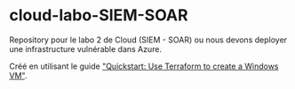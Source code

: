 # cloud-labo-SIEM-SOAR
Repository pour le labo 2 de Cloud (SIEM - SOAR) ou nous devons deployer une infrastructure vulnérable dans Azure.

Créé en utilisant le guide ["Quickstart: Use Terraform to create a Windows VM"](https://learn.microsoft.com/en-us/azure/virtual-machines/windows/quick-create-terraform).
